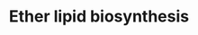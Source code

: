 ---
annotations:
- id: PW:0000010
  parent: classic metabolic pathway
  type: Pathway Ontology
  value: lipid metabolic pathway
- id: DOID:0110852
  parent: genetic disease
  type: Disease Ontology
  value: rhizomelic chondrodysplasia punctata type 2
- id: DOID:905
  parent: genetic disease
  type: Disease Ontology
  value: Zellweger syndrome
- id: DOID:0110851
  parent: genetic disease
  type: Disease Ontology
  value: rhizomelic chondrodysplasia punctata type 1
- id: PW:0001138
  parent: classic metabolic pathway
  type: Pathway Ontology
  value: ether lipid metabolic pathway
- id: PW:0001415
  parent: disease pathway
  type: Pathway Ontology
  value: Zellweger syndrome pathway
- id: DOID:0110854
  parent: genetic disease
  type: Disease Ontology
  value: rhizomelic chondrodysplasia punctata type 5
- id: PW:0000002
  parent: classic metabolic pathway
  type: Pathway Ontology
  value: classic metabolic pathway
- id: DOID:0110853
  parent: genetic disease
  type: Disease Ontology
  value: rhizomelic chondrodysplasia punctata type 3
- id: DOID:0080476
  parent: genetic disease
  type: Disease Ontology
  value: peroxisome biogenesis disorder 1A
- id: DOID:2580
  parent: genetic disease
  type: Disease Ontology
  value: rhizomelic chondrodysplasia punctata
authors:
- Conroy lipids
- DeSl
- Egonw
- RobertMurphy
description: Ether lipid biosynthesis in humans.  Ether lipids (e.g. plasmalogens),
  are peroxisome-derived glycerophospholipids where the hydrocarbon chain at the sn-1
  position of the glycerol backbone is attached by an ether bond (single bond between
  carbon and oxygen atom). Ether lipids are used to form non-lamellar inverted hexagonal
  structures in model membranes (indicating they could facilitate membrane fusion
  processes). Lipid raft microdomains (cholesterol-rich membrane regions involved
  in cellular signaling) rely on ether lipids for their organization and stability.
  [PMID:28523433].  The pathway knowledge depicted in this model stems from Robert
  C. Murphy, who endorsed version [https://www.wikipathways.org/index.php?title=Pathway:WP5275&oldid=123734
  WP5275_r123734].
last-edited: 2022-12-10
organisms:
- Homo sapiens
redirect_from:
- /index.php/Pathway:WP5275
- /instance/WP5275
- /instance/WP5275_rr124539
revision: r124539
schema-jsonld:
- '@context': https://schema.org/
  '@id': https://wikipathways.github.io/pathways/WP5275.html
  '@type': Dataset
  creator:
    '@type': Organization
    name: WikiPathways
  description: Ether lipid biosynthesis in humans.  Ether lipids (e.g. plasmalogens),
    are peroxisome-derived glycerophospholipids where the hydrocarbon chain at the
    sn-1 position of the glycerol backbone is attached by an ether bond (single bond
    between carbon and oxygen atom). Ether lipids are used to form non-lamellar inverted
    hexagonal structures in model membranes (indicating they could facilitate membrane
    fusion processes). Lipid raft microdomains (cholesterol-rich membrane regions
    involved in cellular signaling) rely on ether lipids for their organization and
    stability. [PMID:28523433].  The pathway knowledge depicted in this model stems
    from Robert C. Murphy, who endorsed version [https://www.wikipathways.org/index.php?title=Pathway:WP5275&oldid=123734
    WP5275_r123734].
  keywords:
  - ACS
  - AGPS
  - ARSA
  - Acyl-CoA
  - Acyl-DHAP
  - Alkyl-DHAP
  - CEPT1
  - Coenzyme A
  - DG-O
  - DHAP
  - FAR1
  - FAR2
  - Fatty Acid
  - Fatty Alcohol
  - Fatty acid
  - Fatty alcohol
  - GAL3ST1
  - GNPAT
  - GalEAG
  - LPA
  - LPA-O
  - LPCAT1
  - LPIN1
  - LPIN2
  - LPIN3
  - PA-O
  - PC-O
  - PE-O
  - PE-P
  - PEDS1
  - PEX1
  - PEX16
  - PEX19
  - PEX3
  - PEX5L
  - PEX7
  - 'PexRAP '
  - Seminolipid
  - UGT8
  - UNIDENTIFIED
  license: CC0
  name: Ether lipid biosynthesis
seo: CreativeWork
title: Ether lipid biosynthesis
wpid: WP5275
---